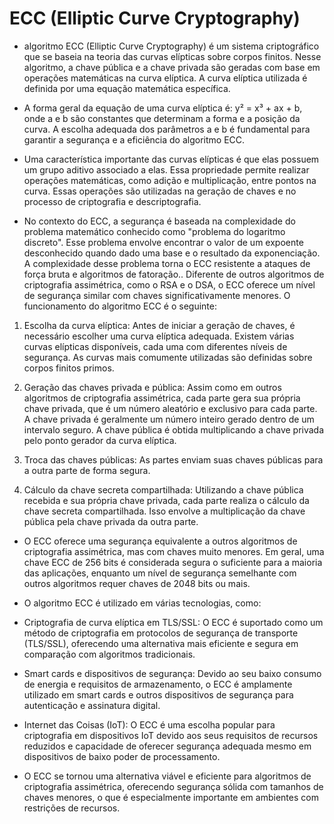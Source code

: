 # ECC (Elliptic Curve Cryptography)

* algoritmo ECC (Elliptic Curve Cryptography) é um sistema criptográfico que se baseia na teoria das curvas elípticas sobre corpos finitos. Nesse algoritmo, a chave pública e a chave privada são geradas com base em operações matemáticas na curva elíptica. A curva elíptica utilizada é definida por uma equação matemática específica.

* A forma geral da equação de uma curva elíptica é: y² = x³ + ax + b, onde a e b são constantes que determinam a forma e a posição da curva. A escolha adequada dos parâmetros a e b é fundamental para garantir a segurança e a eficiência do algoritmo ECC.

* Uma característica importante das curvas elípticas é que elas possuem um grupo aditivo associado a elas. Essa propriedade permite realizar operações matemáticas, como adição e multiplicação, entre pontos na curva. Essas operações são utilizadas na geração de chaves e no processo de criptografia e descriptografia.

* No contexto do ECC, a segurança é baseada na complexidade do problema matemático conhecido como "problema do logaritmo discreto". Esse problema envolve encontrar o valor de um expoente desconhecido quando dado uma base e o resultado da exponenciação. A complexidade desse problema torna o ECC resistente a ataques de força bruta e algoritmos de fatoração.. Diferente de outros algoritmos de criptografia assimétrica, como o RSA e o DSA, o ECC oferece um nível de segurança similar com chaves significativamente menores. O funcionamento do algoritmo ECC é o seguinte:

1. Escolha da curva elíptica: Antes de iniciar a geração de chaves, é necessário escolher uma curva elíptica adequada. Existem várias curvas elípticas disponíveis, cada uma com diferentes níveis de segurança. As curvas mais comumente utilizadas são definidas sobre corpos finitos primos.

2. Geração das chaves privada e pública: Assim como em outros algoritmos de criptografia assimétrica, cada parte gera sua própria chave privada, que é um número aleatório e exclusivo para cada parte. A chave privada é geralmente um número inteiro gerado dentro de um intervalo seguro. A chave pública é obtida multiplicando a chave privada pelo ponto gerador da curva elíptica.

3. Troca das chaves públicas: As partes enviam suas chaves públicas para a outra parte de forma segura.

4. Cálculo da chave secreta compartilhada: Utilizando a chave pública recebida e sua própria chave privada, cada parte realiza o cálculo da chave secreta compartilhada. Isso envolve a multiplicação da chave pública pela chave privada da outra parte.

* O ECC oferece uma segurança equivalente a outros algoritmos de criptografia assimétrica, mas com chaves muito menores. Em geral, uma chave ECC de 256 bits é considerada segura o suficiente para a maioria das aplicações, enquanto um nível de segurança semelhante com outros algoritmos requer chaves de 2048 bits ou mais.

* O algoritmo ECC é utilizado em várias tecnologias, como:

- Criptografia de curva elíptica em TLS/SSL: O ECC é suportado como um método de criptografia em protocolos de segurança de transporte (TLS/SSL), oferecendo uma alternativa mais eficiente e segura em comparação com algoritmos tradicionais.

- Smart cards e dispositivos de segurança: Devido ao seu baixo consumo de energia e requisitos de armazenamento, o ECC é amplamente utilizado em smart cards e outros dispositivos de segurança para autenticação e assinatura digital.

- Internet das Coisas (IoT): O ECC é uma escolha popular para criptografia em dispositivos IoT devido aos seus requisitos de recursos reduzidos e capacidade de oferecer segurança adequada mesmo em dispositivos de baixo poder de processamento.

* O ECC se tornou uma alternativa viável e eficiente para algoritmos de criptografia assimétrica, oferecendo segurança sólida com tamanhos de chaves menores, o que é especialmente importante em ambientes com restrições de recursos.